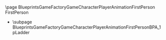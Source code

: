 \page BlueprintsGameFactoryGameCharacterPlayerAnimationFirstPerson FirstPerson
- \subpage BlueprintsGameFactoryGameCharacterPlayerAnimationFirstPersonBPA_1pLadder
